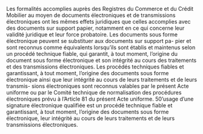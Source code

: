 Les formalités accomplies auprès des Registres du Commerce et du Crédit Mobilier
au moyen de documents électroniques et de transmissions électroniques ont les mêmes effets
juridiques que celles accomplies avec des documents sur support papier, notamment en ce qui
concerne leur validité juridique et leur force probatoire.
Les documents sous forme électronique peuvent se substituer aux documents sur support pa-
pier et sont reconnus comme équivalents lorsqu’ils sont établis et maintenus selon un procédé
technique fiable, qui garantit, à tout moment, l’origine du document sous forme électronique
et son intégrité au cours des traitements et des transmissions électroniques.
Les procédés techniques fiables et garantissant, à tout moment, l’origine des documents sous
forme électronique ainsi que leur intégrité au cours de leurs traitements et de leurs transmis-
sions électroniques sont reconnus valables par le présent Acte uniforme ou par le Comité
technique de normalisation des procédures électroniques prévu à l’Article 81 du présent Acte
uniforme.
50’usage d’une signature électronique qualifiée est un procédé technique fiable et garantissant,
à tout moment, l’origine des documents sous forme électronique, leur intégrité au cours de
leurs traitements et de leurs transmissions électroniques.